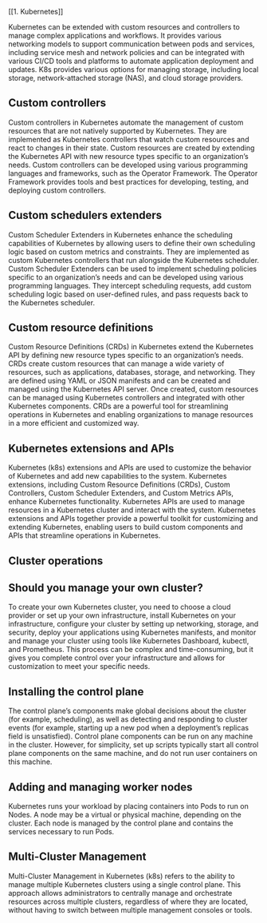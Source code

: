 [[1. Kubernetes]]

Kubernetes can be extended with custom resources and controllers to manage complex applications and workflows. It provides various networking models to support communication between pods and services, including service mesh and network policies and can be integrated with various CI/CD tools and platforms to automate application deployment and updates. K8s provides various options for managing storage, including local storage, network-attached storage (NAS), and cloud storage providers.
## Custom controllers
Custom controllers in Kubernetes automate the management of custom resources that are not natively supported by Kubernetes. They are implemented as Kubernetes controllers that watch custom resources and react to changes in their state. Custom resources are created by extending the Kubernetes API with new resource types specific to an organization’s needs. Custom controllers can be developed using various programming languages and frameworks, such as the Operator Framework. The Operator Framework provides tools and best practices for developing, testing, and deploying custom controllers.
## Custom schedulers extenders
Custom Scheduler Extenders in Kubernetes enhance the scheduling capabilities of Kubernetes by allowing users to define their own scheduling logic based on custom metrics and constraints. They are implemented as custom Kubernetes controllers that run alongside the Kubernetes scheduler. Custom Scheduler Extenders can be used to implement scheduling policies specific to an organization’s needs and can be developed using various programming languages. They intercept scheduling requests, add custom scheduling logic based on user-defined rules, and pass requests back to the Kubernetes scheduler.
## Custom resource definitions
Custom Resource Definitions (CRDs) in Kubernetes extend the Kubernetes API by defining new resource types specific to an organization’s needs. CRDs create custom resources that can manage a wide variety of resources, such as applications, databases, storage, and networking. They are defined using YAML or JSON manifests and can be created and managed using the Kubernetes API server. Once created, custom resources can be managed using Kubernetes controllers and integrated with other Kubernetes components. CRDs are a powerful tool for streamlining operations in Kubernetes and enabling organizations to manage resources in a more efficient and customized way.
## Kubernetes extensions and APIs
Kubernetes (k8s) extensions and APIs are used to customize the behavior of Kubernetes and add new capabilities to the system. Kubernetes extensions, including Custom Resource Definitions (CRDs), Custom Controllers, Custom Scheduler Extenders, and Custom Metrics APIs, enhance Kubernetes functionality. Kubernetes APIs are used to manage resources in a Kubernetes cluster and interact with the system. Kubernetes extensions and APIs together provide a powerful toolkit for customizing and extending Kubernetes, enabling users to build custom components and APIs that streamline operations in Kubernetes.
## Cluster operations
## Should you manage your own cluster?
To create your own Kubernetes cluster, you need to choose a cloud provider or set up your own infrastructure, install Kubernetes on your infrastructure, configure your cluster by setting up networking, storage, and security, deploy your applications using Kubernetes manifests, and monitor and manage your cluster using tools like Kubernetes Dashboard, kubectl, and Prometheus. This process can be complex and time-consuming, but it gives you complete control over your infrastructure and allows for customization to meet your specific needs.
## Installing the control plane
The control plane’s components make global decisions about the cluster (for example, scheduling), as well as detecting and responding to cluster events (for example, starting up a new pod when a deployment’s replicas field is unsatisfied). Control plane components can be run on any machine in the cluster. However, for simplicity, set up scripts typically start all control plane components on the same machine, and do not run user containers on this machine.
## Adding and managing worker nodes
Kubernetes runs your workload by placing containers into Pods to run on Nodes. A node may be a virtual or physical machine, depending on the cluster. Each node is managed by the control plane and contains the services necessary to run Pods.
## Multi-Cluster Management
Multi-Cluster Management in Kubernetes (k8s) refers to the ability to manage multiple Kubernetes clusters using a single control plane. This approach allows administrators to centrally manage and orchestrate resources across multiple clusters, regardless of where they are located, without having to switch between multiple management consoles or tools.
